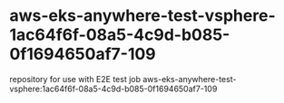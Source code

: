 # aws-eks-anywhere-test-vsphere-1ac64f6f-08a5-4c9d-b085-0f1694650af7-109
repository for use with E2E test job aws-eks-anywhere-test-vsphere:1ac64f6f-08a5-4c9d-b085-0f1694650af7-109
